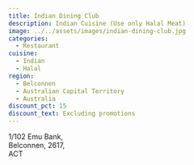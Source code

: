 ```yaml
---
title: Indian Dining Club
description: Indian Cuisine (Use only Halal Meat)
image: ../../assets/images/indian-dining-club.jpg
categories:
  - Restaurant
cuisine:
  - Indian
  - Halal
region:
  - Belconnen
  - Australian Capital Territory
  - Australia
discount_pct: 15
discount_text: Excluding promotions
---
```

1/102 Emu Bank,\
Belconnen, 2617,\
ACT
